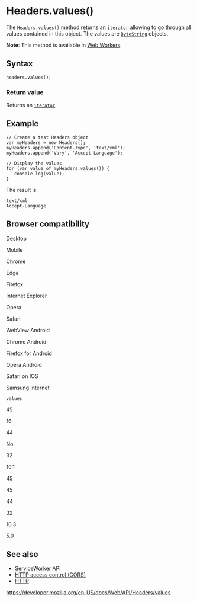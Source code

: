 Headers.values()
================

The `Headers.values()` method returns an [`iterator`](https://developer.mozilla.org/en-US/docs/Web/JavaScript/Reference/Iteration_protocols) allowing to go through all values contained in this object. The values are [`ByteString`](../bytestring) objects.

**Note**: This method is available in [Web Workers](../web_workers_api).

Syntax
------

    headers.values();

### Return value

Returns an [`iterator`](https://developer.mozilla.org/en-US/docs/Web/JavaScript/Reference/Iteration_protocols).

Example
-------

    // Create a test Headers object
    var myHeaders = new Headers();
    myHeaders.append('Content-Type', 'text/xml');
    myHeaders.append('Vary', 'Accept-Language');

    // Display the values
    for (var value of myHeaders.values()) {
       console.log(value);
    }

The result is:

    text/xml
    Accept-Language

Browser compatibility
---------------------

Desktop

Mobile

Chrome

Edge

Firefox

Internet Explorer

Opera

Safari

WebView Android

Chrome Android

Firefox for Android

Opera Android

Safari on IOS

Samsung Internet

`values`

45

16

44

No

32

10.1

45

45

44

32

10.3

5.0

See also
--------

-   [ServiceWorker API](../service_worker_api)
-   [HTTP access control (CORS)](https://developer.mozilla.org/en-US/docs/Web/HTTP/CORS)
-   [HTTP](https://developer.mozilla.org/en-US/docs/Web/HTTP)

<a href="https://developer.mozilla.org/en-US/docs/Web/API/Headers/values" class="_attribution-link">https://developer.mozilla.org/en-US/docs/Web/API/Headers/values</a>
